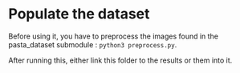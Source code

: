 # Populate the dataset

Before using it, you have to preprocess the images found in the pasta_dataset submodule : `python3 preprocess.py`.

After running this, either link this folder to the results or them into it.
